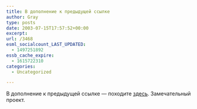 ```yaml
---
title: В дополнение к предыдущей ссылке
author: Gray
type: posts
date: 2003-07-15T17:57:52+00:00
excerpt:
url: /3468
esml_socialcount_LAST_UPDATED:
  - 1497251892
essb_cache_expire:
  - 1615722310
categories:
  - Uncategorized

---
```








В дополнение к предыдущей ссылке &#8212; походите <a href="http://www.webhistory.org/home.html" target="_blank">здесь</a>. Замечательный проект.